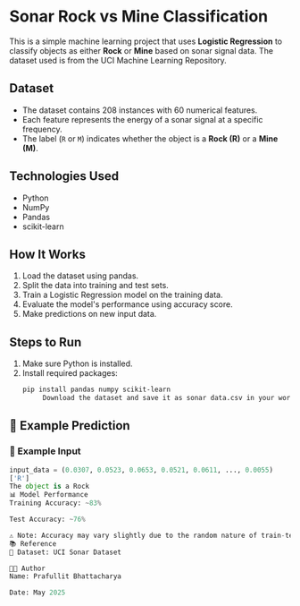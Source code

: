 # Sonar Rock vs Mine Classification

This is a simple machine learning project that uses **Logistic Regression** to classify objects as either **Rock** or **Mine** based on sonar signal data. The dataset used is from the UCI Machine Learning Repository.

## Dataset

- The dataset contains 208 instances with 60 numerical features.
- Each feature represents the energy of a sonar signal at a specific frequency.
- The label (`R` or `M`) indicates whether the object is a **Rock (R)** or a **Mine (M)**.

## Technologies Used

- Python
- NumPy
- Pandas
- scikit-learn

## How It Works

1. Load the dataset using pandas.
2. Split the data into training and test sets.
3. Train a Logistic Regression model on the training data.
4. Evaluate the model's performance using accuracy score.
5. Make predictions on new input data.

## Steps to Run

1. Make sure Python is installed.
2. Install required packages:
   ```bash
   pip install pandas numpy scikit-learn
        Download the dataset and save it as sonar data.csv in your working directory.

## 📌 Example Prediction

### 🔢 Example Input
```python
input_data = (0.0307, 0.0523, 0.0653, 0.0521, 0.0611, ..., 0.0055)
['R']
The object is a Rock
📊 Model Performance
Training Accuracy: ~83%

Test Accuracy: ~76%

⚠️ Note: Accuracy may vary slightly due to the random nature of train-test split.
📚 Reference
📄 Dataset: UCI Sonar Dataset

👨‍💻 Author
Name: Prafullit Bhattacharya

Date: May 2025

